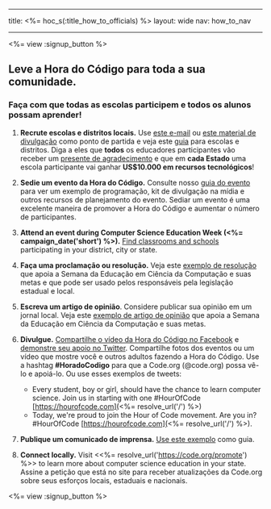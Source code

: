 * * *

title: <%= hoc_s(:title_how_to_officials) %> layout: wide nav: how_to_nav

* * *

<%= view :signup_button %>

## Leve a Hora do Código para toda a sua comunidade.

### Faça com que todas as escolas participem e todos os alunos possam aprender!

  1. **Recrute escolas e distritos locais.** Use [este e-mail](<%= resolve_url('/resources#sample-emails') %>) ou [este material de divulgação](<%= resolve_url('/resources/stats') %>) como ponto de partida e veja este [guia](<%= resolve_url('/resources/how-to') %>) para escolas e distritos. Diga a eles que **todos** os educadores participantes vão receber um [presente de agradecimento](<%= resolve_url('/resources/how-to') %>) e que em **cada Estado** uma escola participante vai ganhar **US$10.000 em recursos tecnológicos**!

  2. **Sedie um evento da Hora do Código.** Consulte nosso [guia do evento](<%= resolve_url('/resources/how-to-event') %>) para ver um exemplo de programação, kit de divulgação na mídia e outros recursos de planejamento do evento. Sediar um evento é uma excelente maneira de promover a Hora do Código e aumentar o número de participantes.

  3. **Attend an event during Computer Science Education Week (<%= campaign_date('short') %>).** [Find classrooms and schools](<%= resolve_url('/events') %>) participating in your district, city or state.

  4. **Faça uma proclamação ou resolução.** Veja este [exemplo de resolução](<%= resolve_url('resources/proclamation') %>) que apoia a Semana da Educação em Ciência da Computação e suas metas e que pode ser usado pelos responsáveis pela legislação estadual e local.

  5. **Escreva um artigo de opinião**. Considere publicar sua opinião em um jornal local. Veja este [exemplo de artigo de opinião](<%= resolve_url('/resources/op-ed') %>) que apoia a Semana da Educação em Ciência da Computação e suas metas.

  6. **Divulgue.** [Compartilhe o vídeo da Hora do Código no Facebook](https://www.facebook.com/sharer/sharer.php?u=http%3A%2F%2Fhourofcode.com%2Fus) e [demonstre seu apoio no Twitter](https://twitter.com/intent/tweet?url=http%3A%2F%2Fhourofcode.com&text=I%27m%20participating%20in%20this%20year%27s%20%23HourOfCode%2C%20are%20you%3F%20%40codeorg&original_referer=https%3A%2F%2Fwww.google.com%2Furl%3Fq%3Dhttps%253A%252F%252Ftwitter.com%252Fshare%253Fhashtags%253D%2526amp%253Brelated%253Dcodeorg%2526amp%253Btext%253DI%252527m%252Bparticipating%252Bin%252Bthis%252Byear%252527s%252B%252523HourOfCode%25252C%252Bare%252Byou%25253F%252B%252540codeorg%2526amp%253Burl%253Dhttp%25253A%25252F%25252Fhourofcode.com%26sa%3DD%26sntz%3D1%26usg%3DAFQjCNE1GLTUbKZfMlEh9Aj5w0iswz6PYQ&related=codeorg&hashtags=). Compartilhe fotos dos eventos ou um vídeo que mostre você e outros adultos fazendo a Hora do Código. Use a hashtag **#HoradoCodigo** para que a Code.org (@code.org) possa vê-lo e apoiá-lo. Ou use esses exemplos de tweets:
    
      * Every student, boy or girl, should have the chance to learn computer science. Join us in starting with one #HourOfCode [https://hourofcode.com](<%= resolve_url('/') %>)
      * Today, we're proud to join the Hour of Code movement. Are you in? #HourOfCode [https://hourofcode.com](<%= resolve_url('/') %>).   
          
        

  7. **Publique um comunicado de imprensa.** [Use este exemplo](<%= resolve_url('/resources/official-press-release') %>) como guia.

  8. **Connect locally.** Visit <<%= resolve_url('https://code.org/promote') %>> to learn more about computer science education in your state. Assine a petição que está no site para receber atualizações da Code.org sobre seus esforços locais, estaduais e nacionais.

<%= view :signup_button %>